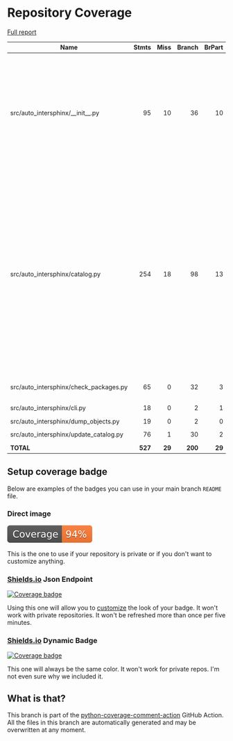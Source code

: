 # Repository Coverage

[Full report](https://htmlpreview.github.io/?https://github.com/idiap/auto-intersphinx/blob/python-coverage-comment-action-data/htmlcov/index.html)

| Name                                     |    Stmts |     Miss |   Branch |   BrPart |   Cover |   Missing |
|----------------------------------------- | -------: | -------: | -------: | -------: | ------: | --------: |
| src/auto\_intersphinx/\_\_init\_\_.py    |       95 |       10 |       36 |       10 |     85% |157->161, 162, 170-171, 175, 206-207, 246-247, 266, 286->290, 292, 293->exit |
| src/auto\_intersphinx/catalog.py         |      254 |       18 |       98 |       13 |     91% |44, 101, 102->121, 103->102, 112->102, 115-116, 152-153, 165-166, 222->225, 228, 232->225, 285-287, 317, 326, 513, 527-530, 611 |
| src/auto\_intersphinx/check\_packages.py |       65 |        0 |       32 |        3 |     97% |69->75, 75->38, 78->38 |
| src/auto\_intersphinx/cli.py             |       18 |        0 |        2 |        1 |     95% |  19->exit |
| src/auto\_intersphinx/dump\_objects.py   |       19 |        0 |        2 |        0 |    100% |           |
| src/auto\_intersphinx/update\_catalog.py |       76 |        1 |       30 |        2 |     97% |70->73, 82 |
|                                **TOTAL** |  **527** |   **29** |  **200** |   **29** | **92%** |           |


## Setup coverage badge

Below are examples of the badges you can use in your main branch `README` file.

### Direct image

[![Coverage badge](https://raw.githubusercontent.com/idiap/auto-intersphinx/python-coverage-comment-action-data/badge.svg)](https://htmlpreview.github.io/?https://github.com/idiap/auto-intersphinx/blob/python-coverage-comment-action-data/htmlcov/index.html)

This is the one to use if your repository is private or if you don't want to customize anything.

### [Shields.io](https://shields.io) Json Endpoint

[![Coverage badge](https://img.shields.io/endpoint?url=https://raw.githubusercontent.com/idiap/auto-intersphinx/python-coverage-comment-action-data/endpoint.json)](https://htmlpreview.github.io/?https://github.com/idiap/auto-intersphinx/blob/python-coverage-comment-action-data/htmlcov/index.html)

Using this one will allow you to [customize](https://shields.io/endpoint) the look of your badge.
It won't work with private repositories. It won't be refreshed more than once per five minutes.

### [Shields.io](https://shields.io) Dynamic Badge

[![Coverage badge](https://img.shields.io/badge/dynamic/json?color=brightgreen&label=coverage&query=%24.message&url=https%3A%2F%2Fraw.githubusercontent.com%2Fidiap%2Fauto-intersphinx%2Fpython-coverage-comment-action-data%2Fendpoint.json)](https://htmlpreview.github.io/?https://github.com/idiap/auto-intersphinx/blob/python-coverage-comment-action-data/htmlcov/index.html)

This one will always be the same color. It won't work for private repos. I'm not even sure why we included it.

## What is that?

This branch is part of the
[python-coverage-comment-action](https://github.com/marketplace/actions/python-coverage-comment)
GitHub Action. All the files in this branch are automatically generated and may be
overwritten at any moment.